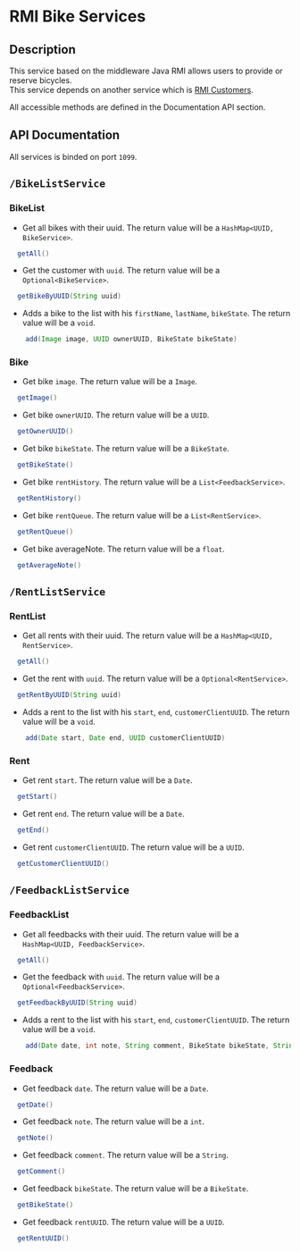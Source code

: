 # RMI Bike Services

## Description
This service based on the middleware Java RMI allows users to provide or reserve bicycles.  
This service depends on another service which is [RMI Customers](https://github.com/osmocode/web-service/tree/main/rmi-customer).  

All accessible methods are defined in the Documentation API section.

## API Documentation

All services is binded on port `1099`.

## `/BikeListService`

### BikeList
- Get all bikes with their uuid. The return value will be a `HashMap<UUID, BikeService>`.
```java
  getAll()
```

- Get the customer with `uuid`. The return value will be a `Optional<BikeService>`.
```java
  getBikeByUUID(String uuid)
```

- Adds a bike to the list with his `firstName`, `lastName`, `bikeState`. The return value will be a `void`.
```java
    add(Image image, UUID ownerUUID, BikeState bikeState)
```

### Bike

- Get bike `image`. The return value will be a `Image`.
```java
  getImage()
```

- Get bike `ownerUUID`. The return value will be a `UUID`.
```java
  getOwnerUUID()
```

- Get bike `bikeState`. The return value will be a `BikeState`.
```java
  getBikeState()
```

- Get bike `rentHistory`. The return value will be a `List<FeedbackService>`.
```java
  getRentHistory()
```

- Get bike `rentQueue`. The return value will be a `List<RentService>`.
```java
  getRentQueue()
```

- Get bike averageNote. The return value will be a `float`.
```java
  getAverageNote()
```

## `/RentListService`

### RentList

- Get all rents with their uuid. The return value will be a `HashMap<UUID, RentService>`.
```java
  getAll()
```

- Get the rent with `uuid`. The return value will be a `Optional<RentService>`.
```java
  getRentByUUID(String uuid)
```

- Adds a rent to the list with his `start`, `end`, `customerClientUUID`. The return value will be a `void`.
```java
    add(Date start, Date end, UUID customerClientUUID)
```

### Rent

- Get rent `start`. The return value will be a `Date`.
```java
  getStart()
```

- Get rent `end`. The return value will be a `Date`.
```java
  getEnd()
```

- Get rent `customerClientUUID`. The return value will be a `UUID`.
```java
  getCustomerClientUUID()
```

## `/FeedbackListService`

### FeedbackList

- Get all feedbacks with their uuid. The return value will be a `HashMap<UUID, FeedbackService>`.
```java
  getAll()
```

- Get the feedback with `uuid`. The return value will be a `Optional<FeedbackService>`.
```java
  getFeedbackByUUID(String uuid)
```

- Adds a rent to the list with his `start`, `end`, `customerClientUUID`. The return value will be a `void`.
```java
    add(Date date, int note, String comment, BikeState bikeState, String rentUUID)
```

### Feedback

- Get feedback `date`. The return value will be a `Date`.
```java
  getDate()
```

- Get feedback `note`. The return value will be a `int`.
```java
  getNote()
```

- Get feedback `comment`. The return value will be a `String`.
```java
  getComment()
```

- Get feedback `bikeState`. The return value will be a `BikeState`.
```java
  getBikeState()
```

- Get feedback `rentUUID`. The return value will be a `UUID`.
```java
  getRentUUID()
```
